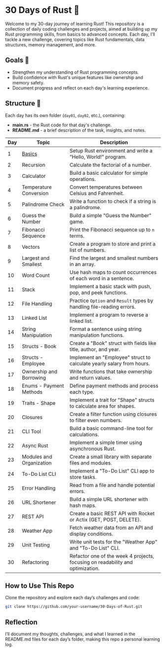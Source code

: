 # 30 Days of Rust 🦀

Welcome to my 30-day journey of learning Rust! This repository is a collection of daily coding challenges and projects, aimed at building up my Rust programming skills, from basics to advanced concepts. Each day, I’ll tackle a new challenge, covering topics like Rust fundamentals, data structures, memory management, and more.

## Goals 🎯
- Strengthen my understanding of Rust programming concepts.
- Build confidence with Rust's unique features like ownership and memory safety.
- Document progress and reflect on each day's learning experience.

## Structure 📁
Each day has its own folder (`day01`, `day02`, etc.), containing:
- **main.rs** - the Rust code for that day's challenge.
- **README.md** - a brief description of the task, insights, and notes.

| Day | Topic                 | Description                                                                 |
| --- | ---------------------- | --------------------------------------------------------------------------- |
| 1   | [Basics](https://github.com/alimovshohrukh/30-days-of-rust/tree/main/day01_hello_world)                | Setup Rust environment and write a "Hello, World!" program.                |
| 2   | Recursion             | Calculate the factorial of a number.                                       |
| 3   | Calculator            | Build a basic calculator for simple operations.                           |
| 4   | Temperature Conversion| Convert temperatures between Celsius and Fahrenheit.                      |
| 5   | Palindrome Check      | Write a function to check if a string is a palindrome.                    |
| 6   | Guess the Number      | Build a simple "Guess the Number" game.                                   |
| 7   | Fibonacci Sequence    | Print the Fibonacci sequence up to `n` terms.                             |
| 8   | Vectors               | Create a program to store and print a list of numbers.                    |
| 9   | Largest and Smallest  | Find the largest and smallest numbers in an array.                        |
| 10  | Word Count            | Use hash maps to count occurrences of each word in a sentence.            |
| 11  | Stack                 | Implement a basic stack with push, pop, and peek functions.               |
| 12  | File Handling         | Practice `Option` and `Result` types by handling file-reading errors.     |
| 13  | Linked List           | Implement a program to reverse a linked list.                             |
| 14  | String Manipulation   | Format a sentence using string manipulation functions.                    |
| 15  | Structs - Book        | Create a "Book" struct with fields like title, author, and year.          |
| 16  | Structs - Employee    | Implement an "Employee" struct to calculate yearly salary from hours.     |
| 17  | Ownership and Borrowing| Write functions that take ownership and return values.                   |
| 18  | Enums - Payment Methods | Define payment methods and process each type.                           |
| 19  | Traits - Shape        | Implement a trait for "Shape" structs to calculate area for shapes.       |
| 20  | Closures              | Create a filter function using closures to filter even numbers.           |
| 21  | CLI Tool              | Build a basic command-line tool for calculations.                         |
| 22  | Async Rust            | Implement a simple timer using asynchronous Rust.                         |
| 23  | Modules and Organization | Create a small library with separate files and modules.               |
| 24  | To-Do List CLI        | Implement a "To-Do List" CLI app to store tasks.                          |
| 25  | Error Handling        | Read from a file and handle potential errors.                             |
| 26  | URL Shortener         | Build a simple URL shortener with hash maps.                              |
| 27  | REST API              | Create a basic REST API with Rocket or Actix (GET, POST, DELETE).         |
| 28  | Weather App           | Fetch weather data from an API and display conditions.                    |
| 29  | Unit Testing          | Write unit tests for the "Weather App" and "To-Do List" CLI.              |
| 30  | Refactoring           | Refactor one of the week 4 projects, focusing on readability and optimization. |

## How to Use This Repo
Clone the repository and explore each day’s challenges and code:

```bash
git clone https://github.com/your-username/30-Days-of-Rust.git
```

## Reflection
I’ll document my thoughts, challenges, and what I learned in the README.md files for each day’s folder, making this repo a personal learning log.
